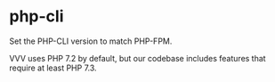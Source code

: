 # php-cli

Set the PHP-CLI version to match PHP-FPM. 

VVV uses PHP 7.2 by default, but our codebase includes features that require at
least PHP 7.3.

